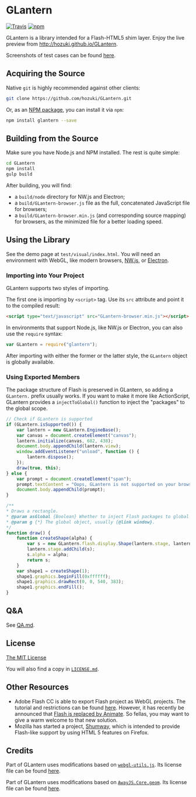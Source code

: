 # GLantern

[![Travis](https://img.shields.io/travis/hozuki/GLantern.svg)](https://travis-ci.org/hozuki/GLantern)
[![npm](https://img.shields.io/npm/v/glantern.svg)](https://npmjs.com/package/glantern)

GLantern is a library intended for a Flash-HTML5 shim layer. Enjoy the live preview
from <http://hozuki.github.io/GLantern>.

Screenshots of test cases can be found [here](res/images).

## Acquiring the Source

Native `git` is highly recommended against other clients:

```bash
git clone https://github.com/hozuki/GLantern.git
```

Or, as an [NPM package](//npmjs.com/package/glantern), you can install it via `npm`:

```bash
npm install glantern --save
```

## Building from the Source

Make sure you have Node.js and NPM installed. The rest is quite simple:

```bash
cd GLantern
npm install
gulp build
```

After building, you will find:

- a `build/node` directory for NW.js and Electron;
- a `build/GLantern-browser.js` file as the full, concatenated JavaScript file for browsers;
- a `build/GLantern-browser.min.js` (and corresponding source mapping) for browsers, as the
minimized file for a better loading speed.

## Using the Library

See the demo page at `test/visual/index.html`. You will need an environment with WebGL, like
modern browsers, [NW.js](http://nwjs.io/), or [Electron](http://electron.atom.io/).

### Importing into Your Project

GLantern supports two styles of importing.

The first one is importing by `<script>` tag. Use its `src` attribute and point it to the compiled result:

```html
<script type="text/javascript" src="GLantern-browser.min.js"></script>
```

In environments that support Node.js, like NW.js or Electron, you can also use the `require` syntax:

```javascript
var GLantern = require("glantern");
```

After importing with either the former or the latter style, the `GLantern` object is globally available.

### Using Exported Members

The package structure of Flash is preserved in GLantern, so adding a `GLantern.` prefix usually
works. If you want to make it more like ActionScript, GLantern provides a `injectToGlobal()` function
to inject the "packages" to the global scope.

```javascript
// Check if GLantern is supported
if (GLantern.isSupported()) {
    var lantern = new GLantern.EngineBase();
    var canvas = document.createElement("canvas");
    lantern.initialize(canvas, 682, 438);
    document.body.appendChild(lantern.view);
    window.addEventListener("unload", function () {
        lantern.dispose();
    });
    draw(true, this);
} else {
    var prompt = document.createElement("span");
    prompt.textContent = "Oops, GLantern is not supported on your browser.";
    document.body.appendChild(prompt);
}

/**
* Draws a rectangle.
* @param asGlobal {Boolean} Whether to inject Flash packages to global scope or not.
* @param g {*} The global object, usually {@link window}.
*/
function draw() {
    function createShape(alpha) {
        var s = new GLantern.flash.display.Shape(lantern.stage, lantern.stage);
        lantern.stage.addChild(s);
        s.alpha = alpha;
        return s;
    }
    var shape1 = createShape(1);
    shape1.graphics.beginFill(0xffffff);
    shape1.graphics.drawRect(0, 0, 540, 383);
    shape1.graphics.endFill();
}
```

## Q&A

See [QA.md](QA.md).

## License

[The MIT License](//mitlicense.org)

You will also find a copy in [`LICENSE.md`](LICENSE.md).

## Other Resources

- Adobe Flash CC is able to export Flash project as WebGL projects. The tutorial and
restrictions can be found [here](https://helpx.adobe.com/flash/using/creating-publishing-webgl-document.html).
However, it has recently be announced that [Flash is replaced by Animate](http://blogs.adobe.com/flashpro/welcome-adobe-animate-cc-a-new-era-for-flash-professional/).
So fellas, you may want to give a warm welcome to that new solution.
- Mozilla has started a project, [Shumway](https://wiki.mozilla.org/Shumway), which is intended to
provide Flash-like support by using HTML 5 features on Firefox.

## Credits

Part of GLantern uses modifications based on [`webgl-utils.js`](//github.com/KhronosGroup/WebGL/blob/master/sdk/demos/common/webgl-utils.js). Its license file
can be found [here](docs/license/webgl-utils.txt).

Part of GLantern uses modifications based on [`AwayJS.Core.geom`](//github.com/awayjs/core/blob/master/lib/geom/). Its license file can be found
[here](docs/license/awayjs-core.txt).
